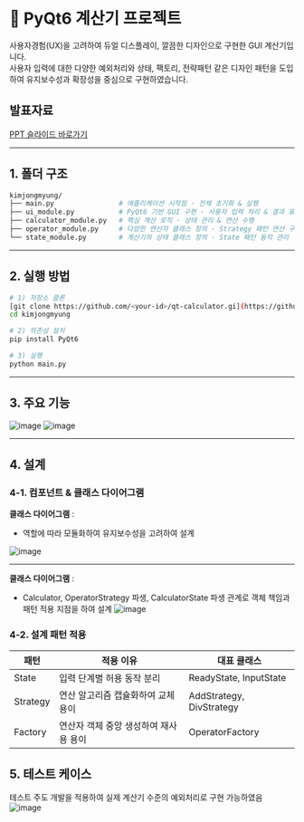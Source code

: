 # 📱 PyQt6 계산기 프로젝트
사용자경험(UX)을 고려하여 듀얼 디스플레이, 깔끔한 디자인으로 구현한 GUI 계산기입니다.</br> 
사용자 입력에 대한 다양한 예외처리와 상태, 팩토리, 전략패턴 같은 디자인 패턴을 도입하여 유지보수성과 확장성을 중심으로 구현하였습니다.
## 발표자료
[PPT 슬라이드 바로가기](https://docs.google.com/presentation/d/1dImJsHzd4QwMWpMc3vhF3w50E9WGPHR4emFxLQAeuMI/edit?usp=sharing)

---
## 1. 폴더 구조 
```bash
kimjongmyung/
├── main.py                # 애플리케이션 시작점 · 전체 초기화 & 실행
├── ui_module.py           # PyQt6 기반 GUI 구현 · 사용자 입력 처리 & 결과 표시
├── calculator_module.py   # 핵심 계산 로직 · 상태 관리 & 연산 수행
├── operator_module.py     # 다양한 연산자 클래스 정의 · Strategy 패턴 연산 구현
└── state_module.py        # 계산기의 상태 클래스 정의 · State 패턴 동작 관리

```

---

## 2. 실행 방법
```bash
# 1) 저장소 클론
[git clone https://github.com/<your-id>/qt-calculator.gi](https://github.com/jongbob1918/PyQt6_Calculator.git)
cd kimjongmyung

# 2) 의존성 설치
pip install PyQt6

# 3) 실행
python main.py

```
---


## 3. 주요 기능

![image](https://github.com/user-attachments/assets/946138a8-93df-434e-b7b2-728de09a9c04)
![image](https://github.com/user-attachments/assets/a614f6a8-3f78-42db-a14c-2c15e102c692)




---

## 4. 설계
### 4-1. 컴포넌트 & 클래스 다이어그램
**클래스 다이어그램** : 
- 역할에 따라 모듈화하여 유지보수성을 고려하여 설계
  
![image](https://github.com/user-attachments/assets/5eb9e5ab-3fd4-4480-9955-e60edeb4be64)

---

**클래스 다이어그램** : 
- Calculator, OperatorStrategy 파생, CalculatorState 파생 관계로 객체 책임과 패턴 적용 지점을 하여 설계
![image](https://github.com/user-attachments/assets/ecc42a42-dff8-4375-8199-eb3acd32b697)


### 4-2. 설계 패턴 적용
  | 패턴 | 적용 이유 | 대표 클래스 |
  |------|------------------------|------------------------|
  | State | 입력 단계별 허용 동작 분리| ReadyState, InputState |
  | Strategy | 연산 알고리즘 캡슐화하여 교체 용이 | AddStrategy, DivStrategy |
  | Factory | 연산자 객체 중앙 생성하여 재사용 용이 | OperatorFactory |






## 5. 테스트 케이스
테스트 주도 개발을 적용하여 실제 계산기 수준의 예외처리로 구현 가능하였음
![image](https://github.com/user-attachments/assets/c547f4fb-2d66-4eed-8a5d-35facea851bf)

